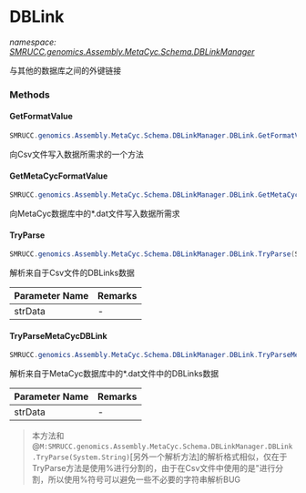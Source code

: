 ﻿# DBLink
_namespace: [SMRUCC.genomics.Assembly.MetaCyc.Schema.DBLinkManager](./index.md)_

与其他的数据库之间的外键链接



### Methods

#### GetFormatValue
```csharp
SMRUCC.genomics.Assembly.MetaCyc.Schema.DBLinkManager.DBLink.GetFormatValue
```
向Csv文件写入数据所需求的一个方法

#### GetMetaCycFormatValue
```csharp
SMRUCC.genomics.Assembly.MetaCyc.Schema.DBLinkManager.DBLink.GetMetaCycFormatValue
```
向MetaCyc数据库中的*.dat文件写入数据所需求

#### TryParse
```csharp
SMRUCC.genomics.Assembly.MetaCyc.Schema.DBLinkManager.DBLink.TryParse(System.String)
```
解析来自于Csv文件的DBLinks数据

|Parameter Name|Remarks|
|--------------|-------|
|strData|-|


#### TryParseMetaCycDBLink
```csharp
SMRUCC.genomics.Assembly.MetaCyc.Schema.DBLinkManager.DBLink.TryParseMetaCycDBLink(System.String)
```
解析来自于MetaCyc数据库中的*.dat文件中的DBLinks数据

|Parameter Name|Remarks|
|--------------|-------|
|strData|-|

> 本方法和@``M:SMRUCC.genomics.Assembly.MetaCyc.Schema.DBLinkManager.DBLink.TryParse(System.String)``[另外一个解析方法]的解析格式相似，仅在于TryParse方法是使用%进行分割的，由于在Csv文件中使用的是"进行分割，所以使用%符号可以避免一些不必要的字符串解析BUG


